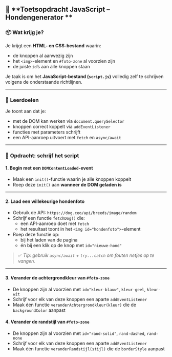 ## 📝 **Toetsopdracht JavaScript – Hondengenerator **

### 📦 Wat krijg je?

Je krijgt een **HTML- en CSS-bestand** waarin:

- de knoppen al aanwezig zijn
- het `<img>`-element en `#foto-zone` al voorzien zijn
- de juiste `id`’s aan alle knoppen staan

Je taak is om het **JavaScript-bestand (`script.js`)** volledig zelf te schrijven volgens de onderstaande richtlijnen.

------

### 🎯 **Leerdoelen**

Je toont aan dat je:

- met de DOM kan werken via `document.querySelector`
- knoppen correct koppelt via `addEventListener`
- functies met parameters schrijft
- een API-aanroep uitvoert met `fetch` en `async/await`

------

### 🔧 **Opdracht: schrijf het script**

#### 1. Begin met een `DOMContentLoaded`-event

- Maak een `init()`-functie waarin je alle knoppen koppelt
- Roep deze `init()` aan **wanneer de DOM geladen is**

------

#### 2. Laad een willekeurige hondenfoto

- Gebruik de API: `https://dog.ceo/api/breeds/image/random`
- Schrijf een functie `fetchDog()` die:
  - een API-aanroep doet met `fetch`
  - het resultaat toont in het `<img id="hondenfoto">`-element
- Roep deze functie op:
  - bij het laden van de pagina
  - én bij een klik op de knop met `id="nieuwe-hond"`

> ✅ *Tip: gebruik `async/await` + `try...catch` om fouten netjes op te vangen.*

------

#### 3. Verander de achtergrondkleur van `#foto-zone`

- De knoppen zijn al voorzien met `id="kleur-blauw"`, `kleur-geel`, `kleur-wit`
- Schrijf voor elk van deze knoppen een aparte `addEventListener`
- Maak één functie `veranderAchtergrondkleur(kleur)` die de `backgroundColor` aanpast

#### 4. Verander de randstijl van `#foto-zone`

- De knoppen zijn al voorzien met `id="rand-solid"`, `rand-dashed`, `rand-none`
- Schrijf voor elk van deze knoppen een aparte `addEventListener`
- Maak één functie `veranderRandstijl(stijl)` die de `borderStyle` aanpast
